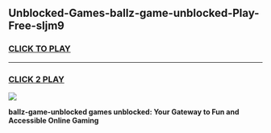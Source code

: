 
## Unblocked-Games-ballz-game-unblocked-Play-Free-sljm9
<h3>
<a href="https://premium76.site?title=ballz-game-unblocked&ref=23A">CLICK TO PLAY</a></h3>
<hr>

<h3>
<a href="https://premium76.site?title=ballz-game-unblocked&ref=23A">CLICK 2 PLAY</a>
  
</h3>

<a href="https://premium76.site?title=ballz-game-unblocked&ref=23A"><img src="https://clearcache.store/games.png"></a>


**ballz-game-unblocked games unblocked: Your Gateway to Fun and Accessible Online Gaming**
